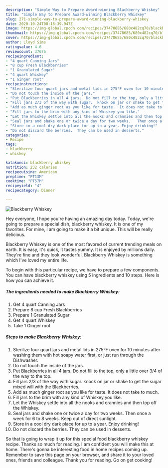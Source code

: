 ```yaml
---
description: "Simple Way to Prepare Award-winning Blackberry Whiskey"
title: "Simple Way to Prepare Award-winning Blackberry Whiskey"
slug: 271-simple-way-to-prepare-award-winning-blackberry-whiskey
date: 2020-10-24T08:18:39.947Z
image: https://img-global.cpcdn.com/recipes/37478685/680x482cq70/blackberry-whiskey-recipe-main-photo.jpg
thumbnail: https://img-global.cpcdn.com/recipes/37478685/680x482cq70/blackberry-whiskey-recipe-main-photo.jpg
cover: https://img-global.cpcdn.com/recipes/37478685/680x482cq70/blackberry-whiskey-recipe-main-photo.jpg
author: Lloyd Sims
ratingvalue: 4.6
reviewcount: 37676
recipeingredient:
- "4 quart Canning Jars"
- "8 cup Fresh Blackberries"
- "1 Granulated Sugar"
- "4 quart Whiskey"
- "1 Ginger root"
recipeinstructions:
- "Sterilize four quart jars and metal lids in 275°F oven for 10 minutes after washing them with hot soapy water first, or just run through the Dishwasher."
- "Do not touch the inside of the jars."
- "Put Blackberries in all 4 jars.  Do not fill to the top, only a little over 3/4 of the way to the top."
- "Fill jars 2/3 of the way with sugar.  knock on jar or shake to get the sugar mixed will with the Blackberries."
- "Add as much ginger root as you like for taste.  It does not take to much."
- "Fill jars to the brim with any kind of Whiskey you like."
- "Let the Whiskey settle into all the nooks and crannies and then top off the Whiskey."
- "Seal jars and shake one or twice a day for two weeks.   Then once a week for 6 to 8 weeks.  Keep out of direct sunlight."
- "Store in a cool dry dark place for up to a year. Enjoy drinking!"
- "Do not discard the berries.  They can be used in desserts."
categories:
- Recipe
tags:
- blackberry
- whiskey

katakunci: blackberry whiskey 
nutrition: 232 calories
recipecuisine: American
preptime: "PT13M"
cooktime: "PT57M"
recipeyield: "4"
recipecategory: Dinner

---
```



![Blackberry Whiskey](https://img-global.cpcdn.com/recipes/37478685/680x482cq70/blackberry-whiskey-recipe-main-photo.jpg)

Hey everyone, I hope you're having an amazing day today. Today, we're going to prepare a special dish, blackberry whiskey. It is one of my favorites. For mine, I am going to make it a bit unique. This will be really delicious.



Blackberry Whiskey is one of the most favored of current trending meals on earth. It is easy, it's quick, it tastes yummy. It is enjoyed by millions daily. They're fine and they look wonderful. Blackberry Whiskey is something which I've loved my entire life.


To begin with this particular recipe, we have to prepare a few components. You can have blackberry whiskey using 5 ingredients and 10 steps. Here is how you can achieve it.

<!--inarticleads1-->

##### The ingredients needed to make Blackberry Whiskey:

1. Get 4 quart Canning Jars
1. Prepare 8 cup Fresh Blackberries
1. Prepare 1 Granulated Sugar
1. Get 4 quart Whiskey
1. Take 1 Ginger root




<!--inarticleads2-->

##### Steps to make Blackberry Whiskey:

1. Sterilize four quart jars and metal lids in 275°F oven for 10 minutes after washing them with hot soapy water first, or just run through the Dishwasher.
1. Do not touch the inside of the jars.
1. Put Blackberries in all 4 jars.  Do not fill to the top, only a little over 3/4 of the way to the top.
1. Fill jars 2/3 of the way with sugar.  knock on jar or shake to get the sugar mixed will with the Blackberries.
1. Add as much ginger root as you like for taste.  It does not take to much.
1. Fill jars to the brim with any kind of Whiskey you like.
1. Let the Whiskey settle into all the nooks and crannies and then top off the Whiskey.
1. Seal jars and shake one or twice a day for two weeks.   Then once a week for 6 to 8 weeks.  Keep out of direct sunlight.
1. Store in a cool dry dark place for up to a year. Enjoy drinking!
1. Do not discard the berries.  They can be used in desserts.




So that is going to wrap it up for this special food blackberry whiskey recipe. Thanks so much for reading. I am confident you will make this at home. There's gonna be interesting food in home recipes coming up. Remember to save this page on your browser, and share it to your loved ones, friends and colleague. Thank you for reading. Go on get cooking!
